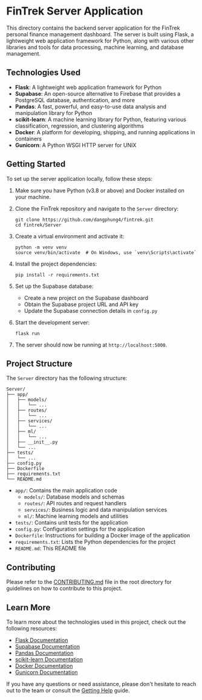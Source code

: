 # FinTrek Server Application

This directory contains the backend server application for the FinTrek personal finance management dashboard. The server is built using Flask, a lightweight web application framework for Python, along with various other libraries and tools for data processing, machine learning, and database management.

## Technologies Used

- **Flask**: A lightweight web application framework for Python
- **Supabase**: An open-source alternative to Firebase that provides a PostgreSQL database, authentication, and more
- **Pandas**: A fast, powerful, and easy-to-use data analysis and manipulation library for Python
- **scikit-learn**: A machine learning library for Python, featuring various classification, regression, and clustering algorithms
- **Docker**: A platform for developing, shipping, and running applications in containers
- **Gunicorn**: A Python WSGI HTTP server for UNIX

## Getting Started

To set up the server application locally, follow these steps:

1. Make sure you have Python (v3.8 or above) and Docker installed on your machine.

2. Clone the FinTrek repository and navigate to the `Server` directory:
   ```
   git clone https://github.com/dangphung4/fintrek.git
   cd fintrek/Server
   ```

3. Create a virtual environment and activate it:
   ```
   python -m venv venv
   source venv/bin/activate  # On Windows, use `venv\Scripts\activate`
   ```

4. Install the project dependencies:
   ```
   pip install -r requirements.txt
   ```

5. Set up the Supabase database:
   - Create a new project on the Supabase dashboard
   - Obtain the Supabase project URL and API key
   - Update the Supabase connection details in `config.py`

6. Start the development server:
   ```
   flask run
   ```

7. The server should now be running at `http://localhost:5000`.

## Project Structure

The `Server` directory has the following structure:

```
Server/
├── app/
│   ├── models/
│   │   └── ...
│   ├── routes/
│   │   └── ...
│   ├── services/
│   │   └── ...
│   ├── ml/
│   │   └── ...
│   ├── __init__.py
│   └── ...
├── tests/
│   └── ...
├── config.py
├── Dockerfile
├── requirements.txt
└── README.md
```

- `app/`: Contains the main application code
  - `models/`: Database models and schemas
  - `routes/`: API routes and request handlers
  - `services/`: Business logic and data manipulation services
  - `ml/`: Machine learning models and utilities
- `tests/`: Contains unit tests for the application
- `config.py`: Configuration settings for the application
- `Dockerfile`: Instructions for building a Docker image of the application
- `requirements.txt`: Lists the Python dependencies for the project
- `README.md`: This README file

## Contributing

Please refer to the [CONTRIBUTING.md](../CONTRIBUTING.md) file in the root directory for guidelines on how to contribute to this project.

## Learn More

To learn more about the technologies used in this project, check out the following resources:

- [Flask Documentation](https://flask.palletsprojects.com/)
- [Supabase Documentation](https://supabase.io/docs)
- [Pandas Documentation](https://pandas.pydata.org/docs/)
- [scikit-learn Documentation](https://scikit-learn.org/stable/documentation.html)
- [Docker Documentation](https://docs.docker.com/)
- [Gunicorn Documentation](https://docs.gunicorn.org/en/stable/)

If you have any questions or need assistance, please don't hesitate to reach out to the team or consult the [Getting Help](../HELP-ME.md) guide.
